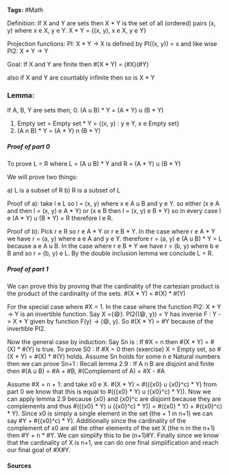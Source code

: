 **Tags:**  #Math 

Definition: If X and Y are sets then X * Y is the set of all (ordered) pairs (x, y) where x e X, y e Y.  X * Y = {(x, y), x e X, y e Y}

Projection functions: PI: X * Y -> X is defined by PI((x, y)) = x and like wise PI2: X * Y -> Y

Goal: If X and Y are finite then #(X * Y) = (#X)(#Y)

also if X and Y are countably infinite then so is X * Y

### Lemma: 
If A, B, Y are sets then,
0. (A u B) * Y = (A * Y) u (B * Y)
1. Empty set = Empty set * Y = {(x, y) : y e Y, x e Empty set} 
2. (A n B) * Y = (A * Y) n (B * Y)

##### Proof of part 0 
To prove L = R where L = (A u B) * Y and R = (A * Y) u (B * Y)

We will prove two things: 

a) L is a subset of R
b) R is a subset of L

Proof of a): take l e L so l = (x, y) where x e A u B and y e Y. so either (x e A and then l = (x, y) e A * Y) or (x e B then l = (x, y) e B * Y) so in every case l e (A * Y) u (B * Y) = R therefore l e R.

Proof of b): Pick r e R so r e A * Y or r e B * Y. In the case where r e A * Y we have r = (a, y) where a e A and y e Y. therefore r = (a, y) e (A u B) * Y = L because a e A u B. In the case where r e B * Y we have r = (b, y) where b e B and so r = (b, y) e L. By the double inclusion lemma we conclude L = R.

##### Proof of part 1
We can prove this by proving that the cardinality of the cartesian product is the product of the cardinality of the sets. #(X * Y) = #(X) * #(Y)

For the special case where \#X = 1. In the case where the function PI2:  X * Y -> Y is an invertible function. Say X ={:smile:}. PI2((:smile:, y)) = Y has inverse F : Y -> X * Y given by function F(y) -> (:smile:, y). So #(X * Y) = \#Y because of the invertible PI2.

Now the general case by induction: Say Sn is : If \#X = n then #(X * Y) = #(X) * #(Y) is true.
To prove S0 : If \#X = 0 then (exercise) X = Empty set, so #(X * Y) = #(X) * #(Y) holds. Assume Sn holds for some n e Natural numbers then we can prove Sn+1 : Recall lemma 2.9 : If A n B are disjoint and finite then #(A u B) = \#A + \#B, #(Complement of A) = \#X - \#A

Assume \#X = n + 1: and take x0 e X. #(X * Y) = #(({x0} u {x0}^c) * Y) from part 0 we know that this is equal to \#(({x0} * Y) u ({x0}^c) * Y)). Now we can apply lemma 2.9 because {x0} and {x0}^c are disjoint because they are complements and thus #(({x0} * Y) u ({x0}^c) * Y)) = #({x0} * Y) + #({x0}^c) * Y). Since x0 is simply a single element in the set (the + 1 in n+1) we can say \#Y + #({x0}^c) * Y). Additionally since the cardinality of the complement of x0 are all the other elements of the set X (the n in the n+1) then \#Y + n * \#Y. We can simplify this to be (n+1)#Y. Finally since we know that the cardinality of X is n+1, we can do one final simplification and reach our final goal of \#X\#Y.

#### Sources
